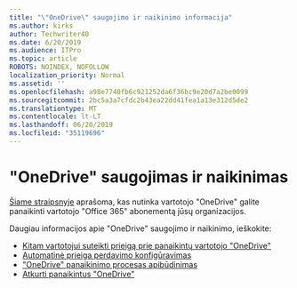 ```yaml
---
title: "\"OneDrive\" saugojimo ir naikinimo informacija"
ms.author: kirks
author: Techwriter40
ms.date: 6/20/2019
ms.audience: ITPro
ms.topic: article
ROBOTS: NOINDEX, NOFOLLOW
localization_priority: Normal
ms.assetid: ''
ms.openlocfilehash: a98e7740fb6c921252da6f36bc9e20d7a2be0099
ms.sourcegitcommit: 2bc5a3a7cfdc2b43ea22dd41fea1a13e312d5de2
ms.translationtype: MT
ms.contentlocale: lt-LT
ms.lasthandoff: 06/20/2019
ms.locfileid: "35119696"
---
```

# <a name="onedrive-retention-and-deletion"></a>"OneDrive" saugojimas ir naikinimas

[Šiame straipsnyje](https://docs.microsoft.com/onedrive/restore-deleted-onedrive) aprašoma, kas nutinka vartotojo "OneDrive" galite panaikinti vartotojo "Office 365" abonementą jūsų organizacijos.

Daugiau informacijos apie "OneDrive" saugojimo ir naikinimo, ieškokite:

- [Kitam vartotojui suteikti prieigą prie panaikintų vartotojo "OneDrive"](https://docs.microsoft.com/onedrive/retention-and-deletion#give-another-user-access-to-a-deleted-users-onedrive)
- [Automatinė prieiga perdavimo konfigūravimas](https://docs.microsoft.com/onedrive/retention-and-deletion#configure-automatic-access-delegation)
- ["OneDrive" panaikinimo procesas apibūdinimas](https://docs.microsoft.com/onedrive/retention-and-deletion#the-onedrive-deletion-process)
- [Atkurti panaikintus "OneDrive"](https://docs.microsoft.com/onedrive/retention-and-deletion#configure-automatic-access-delegation)